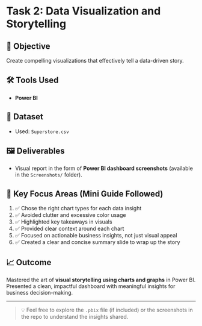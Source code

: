 # Task 2: Data Visualization and Storytelling

## 📌 Objective
Create compelling visualizations that effectively tell a data-driven story.

## 🛠 Tools Used
- **Power BI**

## 📂 Dataset
- Used: `Superstore.csv`

## 🖼 Deliverables
- Visual report in the form of **Power BI dashboard screenshots** (available in the `Screenshots/` folder).

## 🧠 Key Focus Areas (Mini Guide Followed)
1. ✅ Chose the right chart types for each data insight  
2. ✅ Avoided clutter and excessive color usage  
3. ✅ Highlighted key takeaways in visuals  
4. ✅ Provided clear context around each chart  
5. ✅ Focused on actionable business insights, not just visual appeal  
6. ✅ Created a clear and concise summary slide to wrap up the story

## 📈 Outcome
Mastered the art of **visual storytelling using charts and graphs** in Power BI. Presented a clean, impactful dashboard with meaningful insights for business decision-making.

---

> 💡 Feel free to explore the `.pbix` file (if included) or the screenshots in the repo to understand the insights shared.
